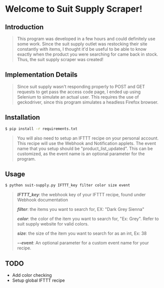 # Welcome to Suit Supply Scraper!
## Introduction
> This program was developed in a few hours and could definitely use some work.
> Since the suit supply outlet was restocking their site constantly
> with items, I thought it'd be useful to be able to know exactly
> when the product you were searching for came back in stock. Thus, the suit 
> supply scraper was created!
## Implementation Details
> Since suit supply wasn't responding properly to POST and GET requests to get
>pass the access code page, I ended up using Selenium to simulate an actual user.
> This requires the use of geckodriver, since this program simulates a headless Firefox browser.

## Installation
```bash
$ pip install -r requirements.txt
```
>You will also need to setup an IFTTT recipe on your personal account.
This recipe will use the Webhook and Notification applets.
> The event name that you setup should be "product_list_updated". This can be customized,
>as the event name is an optional parameter for the program.

## Usage
```bash
$ python suit-supply.py IFTTT_key filter color size event
```
> ***IFTTT_key***: the webhook key of your IFTTT recipe, found under Webhook documentation
>
> ***filter***: the items you want to search for, EX: "Dark Grey Sienna"
>
> ***color***: the color of the item you want to search for, "Ex: Grey". Refer to suit supply website for valid colors.
>
> ***size***: the size of the item you want to search for as an int, Ex: 38
>
> ***--event***: An optional parameter for a custom event name for your recipe.

## TODO
- Add color checking
- Setup global IFTTT recipe
